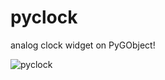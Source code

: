 # pyclock
analog clock widget on PyGObject!

![pyclock](https://github.com/user-attachments/assets/da8d848c-3112-4cc7-adff-94faa2fd72bd)
